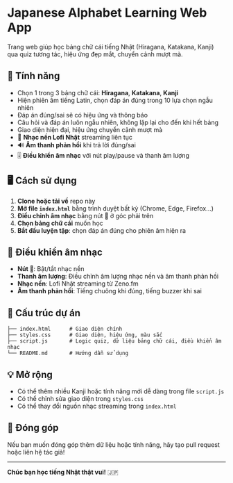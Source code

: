 # Japanese Alphabet Learning Web App

Trang web giúp học bảng chữ cái tiếng Nhật (Hiragana, Katakana, Kanji) qua quiz tương tác, hiệu ứng đẹp mắt, chuyển cảnh mượt mà.

## 🚀 Tính năng

- Chọn 1 trong 3 bảng chữ cái: **Hiragana**, **Katakana**, **Kanji**
- Hiện phiên âm tiếng Latin, chọn đáp án đúng trong 10 lựa chọn ngẫu nhiên
- Đáp án đúng/sai sẽ có hiệu ứng và thông báo
- Câu hỏi và đáp án luôn ngẫu nhiên, không lặp lại cho đến khi hết bảng
- Giao diện hiện đại, hiệu ứng chuyển cảnh mượt mà
- 🎵 **Nhạc nền Lofi Nhật** streaming liên tục
- 🔊 **Âm thanh phản hồi** khi trả lời đúng/sai
- 🎚️ **Điều khiển âm nhạc** với nút play/pause và thanh âm lượng

## 🖥️ Cách sử dụng

1. **Clone hoặc tải về** repo này
2. **Mở file `index.html`** bằng trình duyệt bất kỳ (Chrome, Edge, Firefox...)
3. **Điều chỉnh âm nhạc** bằng nút 🎵 ở góc phải trên
4. **Chọn bảng chữ cái** muốn học
5. **Bắt đầu luyện tập**: chọn đáp án đúng cho phiên âm hiện ra

## 🎵 Điều khiển âm nhạc

- **Nút 🎵**: Bật/tắt nhạc nền
- **Thanh âm lượng**: Điều chỉnh âm lượng nhạc nền và âm thanh phản hồi
- **Nhạc nền**: Lofi Nhật streaming từ Zeno.fm
- **Âm thanh phản hồi**: Tiếng chuông khi đúng, tiếng buzzer khi sai

## 📁 Cấu trúc dự án

```
├── index.html      # Giao diện chính
├── styles.css      # Giao diện, hiệu ứng, màu sắc
├── script.js       # Logic quiz, dữ liệu bảng chữ cái, điều khiển âm nhạc
└── README.md       # Hướng dẫn sử dụng
```

## 💡 Mở rộng

- Có thể thêm nhiều Kanji hoặc tính năng mới dễ dàng trong file `script.js`
- Có thể chỉnh sửa giao diện trong `styles.css`
- Có thể thay đổi nguồn nhạc streaming trong `index.html`

## 📣 Đóng góp

Nếu bạn muốn đóng góp thêm dữ liệu hoặc tính năng, hãy tạo pull request hoặc liên hệ tác giả!

---

**Chúc bạn học tiếng Nhật thật vui!** 🇯🇵
